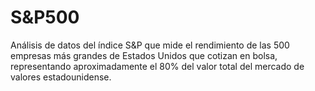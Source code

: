 # S&P500
Análisis de datos del índice S&amp;P que mide el rendimiento de las 500 empresas más grandes de Estados Unidos que cotizan en bolsa, representando aproximadamente el 80% del valor total del mercado de valores estadounidense.
